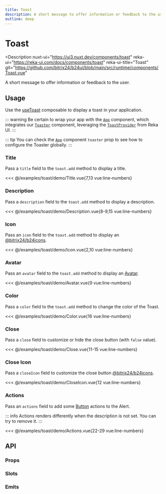 ```yaml
---
title: Toast
description: A short message to offer information or feedback to the user.
outline: deep
---
```

<script setup>
import TitleExample from '/examples/toast/Title.vue';
import DescriptionExample from '/examples/toast/Description.vue';
import IconExample from '/examples/toast/Icon.vue';
import AvatarExample from '/examples/toast/Avatar.vue';
import ColorExample from '/examples/toast/Color.vue';
import CloseExample from '/examples/toast/Close.vue';
import CloseIconExample from '/examples/toast/CloseIcon.vue';
import ActionsExample from '/examples/toast/Actions.vue';
</script>
# Toast

<Description
  nuxt-ui="https://ui3.nuxt.dev/components/toast"
  reka-ui="https://reka-ui.com/docs/components/toast"
  reka-ui-title="Toast"
  git="https://github.com/bitrix24/b24ui/blob/main/src/runtime/components/Toast.vue"
>
  A short message to offer information or feedback to the user.
</Description>

## Usage

Use the [useToast](composables/use-toast) composable to display a toast in your application.

::: warning
Be certain to wrap your app with the [`App`](/components/app) component, which integrates our [`Toaster`](https://github.com/bitrix24/b24ui/blob/main/src/runtime/components/Toaster.vue) component, leveraging the [`ToastProvider`](https://reka-ui.com/docs/components/toast#provider) from Reka UI.
:::

::: tip
You can check the [`App`](/components/app#props) component `toaster` prop to see how to configure the Toaster globally.
:::

### Title

Pass a `title` field to the `toast.add` method to display a title.

<div class="lg:min-h-[275px]">
  <ClientOnly>
    <TitleExample />
  </ClientOnly>
</div>

<<< @/examples/toast/demo/Title.vue{7,13 vue:line-numbers}

### Description

Pass a `description` field to the `toast.add` method to display a description.

<div class="lg:min-h-[350px]">
  <ClientOnly>
    <DescriptionExample />
  </ClientOnly>
</div>

<<< @/examples/toast/demo/Description.vue{8-9,15 vue:line-numbers}

### Icon

Pass an `icon` field to the `toast.add` method to display an [@bitrix24/b24icons](https://bitrix24.github.io/b24icons/guide/icons.html).

<div class="lg:min-h-[160px]">
  <ClientOnly>
    <IconExample />
  </ClientOnly>
</div>

<<< @/examples/toast/demo/Icon.vue{2,10 vue:line-numbers}

### Avatar

Pass an `avatar` field to the `toast.add` method to display an [Avatar](/components/avatar).

<div class="lg:min-h-[160px]">
  <ClientOnly>
    <AvatarExample />
  </ClientOnly>
</div>

<<< @/examples/toast/demo/Avatar.vue{9 vue:line-numbers}

### Color

Pass a `color` field to the `toast.add` method to change the color of the Toast.

<div class="lg:min-h-[275px]">
  <ClientOnly>
    <ColorExample />
  </ClientOnly>
</div>

<<< @/examples/toast/demo/Color.vue{16 vue:line-numbers}

### Close

Pass a `close` field to customize or hide the close button (with `false` value).

<div class="lg:min-h-[160px]">
  <ClientOnly>
    <CloseExample />
  </ClientOnly>
</div>

<<< @/examples/toast/demo/Close.vue{11-15 vue:line-numbers}

### Close Icon

Pass a `closeIcon` field to customize the close button [@bitrix24/b24icons](https://bitrix24.github.io/b24icons/guide/icons.html).

<div class="lg:min-h-[160px]">
  <ClientOnly>
    <CloseIconExample />
  </ClientOnly>
</div>

<<< @/examples/toast/demo/CloseIcon.vue{12 vue:line-numbers}

### Actions

Pass an `actions` field to add some [Button](/components/button) actions to the Alert.

::: info
Actions renders differently when the description is not set. You can try to remove it.
:::

<div class="lg:min-h-[275px]">
  <ClientOnly>
    <ActionsExample />
  </ClientOnly>
</div>

<<< @/examples/toast/demo/Actions.vue{22-29 vue:line-numbers}

## API

### Props

<ComponentProps component="Toast" />

### Slots

<ComponentSlots component="Toast" />

### Emits

<ComponentEmits component="Toast" />

